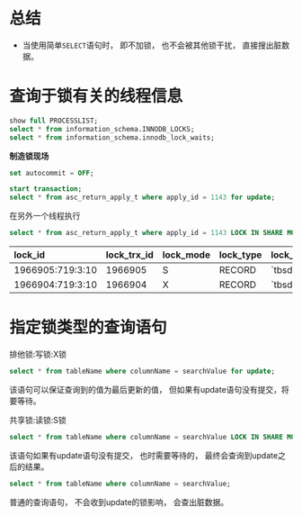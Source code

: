 # 总结
- 当使用简单```SELECT```语句时， 即不加锁， 也不会被其他锁干扰， 直接搜出脏数据。

# 查询于锁有关的线程信息
``` SQL
show full PROCESSLIST;
select * from information_schema.INNODB_LOCKS;
select * from information_schema.innodb_lock_waits;
```  

**制造锁现场**
``` SQL
set autocommit = OFF; 
```  
``` SQL
start transaction;
select * from asc_return_apply_t where apply_id = 1143 for update;
```   
在另外一个线程执行  
``` SQL
select * from asc_return_apply_t where apply_id = 1143 LOCK IN SHARE MODE;
```  
| lock\_id | lock\_trx\_id | lock\_mode | lock\_type | lock\_table | lock\_index | lock\_space | lock\_page | lock\_rec | lock\_data |
| :--- | :--- | :--- | :--- | :--- | :--- | :--- | :--- | :--- | :--- |
| 1966905:719:3:10 | 1966905 | S | RECORD | \`tbsdasc\`.\`asc\_return\_apply\_t\` | PRIMARY | 719 | 3 | 10 | 1143 |
| 1966904:719:3:10 | 1966904 | X | RECORD | \`tbsdasc\`.\`asc\_return\_apply\_t\` | PRIMARY | 719 | 3 | 10 | 1143 |



# 指定锁类型的查询语句  
排他锁:写锁:X锁  
``` SQL
select * from tableName where columnName = searchValue for update;
```
该语句可以保证查询到的值为最后更新的值， 但如果有update语句没有提交，将要等待。  

共享锁:读锁:S锁
``` SQL
select * from tableName where columnName = searchValue LOCK IN SHARE MODE;
```
该语句如果有update语句没有提交， 也时需要等待的， 最终会查询到update之后的结果。  

``` SQL
select * from tableName where columnName = searchValue;
```  
普通的查询语句， 不会收到update的锁影响， 会查出脏数据。
